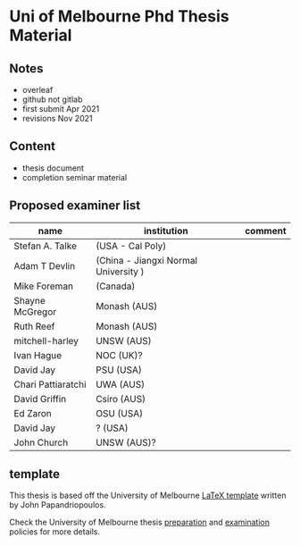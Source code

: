 # Uni of Melbourne Phd Thesis Material

## Notes
* overleaf
* github not gitlab
* first submit Apr 2021
* revisions Nov 2021

## Content
* thesis document
* completion seminar material


## Proposed examiner list
name               | institution        | comment
-------------------|--------------------|-------
Stefan A. Talke    | (USA - Cal Poly)     | 
Adam T Devlin      | (China - Jiangxi Normal University )   |
Mike Foreman       | (Canada)          |
Shayne McGregor    | Monash (AUS) |
Ruth Reef          | Monash (AUS) |
mitchell-harley    | UNSW (AUS) |
Ivan Hague         | NOC (UK)?          | 
David Jay          | PSU (USA) |
Chari Pattiaratchi | UWA (AUS)          | 
David Griffin      | Csiro (AUS)          | 
Ed Zaron           | OSU (USA)          | 
David Jay          | ? (USA)          |  
John Church       | UNSW (AUS)?          | 



## template
This thesis is based off the University of Melbourne 
[LaTeX template](http://jpap.org/projects.html) written by John Papandriopoulos.

Check the University of Melbourne thesis [preparation](https://policy.unimelb.edu.au/MPF1263)
and [examination](https://policy.unimelb.edu.au/MPF1207#section-3.4) policies for more details.
